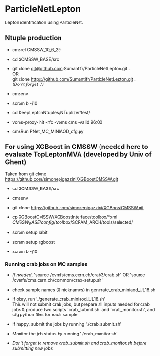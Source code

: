 # ParticleNetLepton
Lepton identification using ParticleNet. 

## Ntuple production 

- cmsrel CMSSW_10_6_29

- cd $CMSSW_BASE/src

- git clone git@github.com:Sumantifr/ParticleNetLepton.git . <br/> 
  OR <br/>
  git clone https://github.com/Sumantifr/ParticleNetLepton.git . <br/>
  *(Don't forget '.')*

- cmsenv

- scram b -j10

- cd DeepLeptonNtuples/NTuplizer/test/

- voms-proxy-init -rfc -voms cms -valid 96:00

- cmsRun PNet_MC_MINIAOD_cfg.py 


## For using XGBoost in CMSSW (needed here to evaluate TopLeptonMVA (developed by Univ of Ghent) ##

 Taken from git clone https://github.com/simonepigazzini/XGBoostCMSSW.git

- cd $CMSSW_BASE/src

- cmsenv

- git clone https://github.com/simonepigazzini/XGBoostCMSSW.git

- cp XGBoostCMSSW/XGBoostInterface/toolbox/\*xml $CMSSW_BASE/config/toolbox/$SCRAM_ARCH/tools/selected/

- scram setup rabit

- scram setup xgboost

- scram b -j10

### Running crab jobs on MC samples 

- *If needed*, 'source /cvmfs/cms.cern.ch/crab3/crab.sh' OR 'source /cvmfs/cms.cern.ch/common/crab-setup.sh'

- check sample names (& nicknames) in generate_crab_miniaod_UL18.sh

- If okay, run './generate_crab_miniaod_UL18.sh' <br/>
  This will not submit crab jobs, but prepare all inputs needed for crab jobs & produce two scripts 'crab_submit.sh' and 'crab_monitor.sh', and cfg python files for each sample

- If happy, submit the jobs by running './crab_submit.sh'

- Monitor the job status by running './crab_monitor.sh'

- *Don't forget to remove crab_submit.sh and crab_monitor.sh before submitting new jobs*
